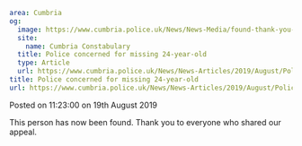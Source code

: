```yaml
area: Cumbria
og:
  image: https://www.cumbria.police.uk/News/News-Media/found-thank-you-V4-thumbnail-380x240.jpg
  site:
    name: Cumbria Constabulary
  title: Police concerned for missing 24-year-old
  type: Article
  url: https://www.cumbria.police.uk/News/News-Articles/2019/August/Police-concerned-for-missing-24-year-old-from-Crosby.aspx
title: Police concerned for missing 24-year-old
url: https://www.cumbria.police.uk/News/News-Articles/2019/August/Police-concerned-for-missing-24-year-old-from-Crosby.aspx
```

Posted on 11:23:00 on 19th August 2019

This person has now been found. Thank you to everyone who shared our appeal.
